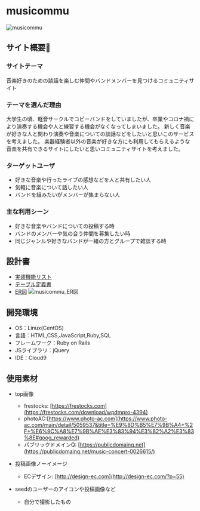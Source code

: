 # musicommu
![musicommu](https://github.com/nabe95/musicommu/assets/143795237/a8f37621-2297-4215-937c-2d37ad35529c)
​
## サイト概要🥁
### サイトテーマ
音楽好きのための談話を楽しむ仲間やバンドメンバーを見つけるコミュニティサイト
​
### テーマを選んだ理由
大学生の頃、軽音サークルでコピーバンドをしていましたが、卒業やコロナ禍により演奏する機会や人と練習する機会がなくなってしまいました。
新しく音楽が好きな人と関わり演奏や音楽についての談話などをしたいと思いこのサービスを考えました。
楽器経験者以外の音楽が好きな方にも利用してもらえるような音楽を共有できるサイトにしたいと思いコミュニティサイトを考えました。
​
### ターゲットユーザ
- 好きな音楽や行ったライブの感想などを人と共有したい人
- 気軽に音楽について話したい人
- バンドを組みたいがメンバーが集まらない人
​
### 主な利用シーン
- 好きな音楽やバンドについての投稿する時
- バンドのメンバーや気の合う仲間を募集したい時
- 同じジャンルや好きなバンドが一緒の方とグループで雑談する時

## 設計書
- [実装機能リスト](https://docs.google.com/spreadsheets/d/1x1ill3eqfte-8SZHkISl9I4pbArrTM_blnp04PXZ_Ec/edit?usp=sharing)
- [テーブル定義書](https://docs.google.com/spreadsheets/d/1ZS1GIwJXYXZVv02q2vwgRq-zllDCaU58nzXX6eeNL2I/edit?usp=sharing)
- [ER図](https://drive.google.com/file/d/1mpdVLah8i3HdgWfB9jxXqrhgSNiQ8R92/view?usp=sharing)
![musicommu_ER図](https://github.com/nabe95/musicommu/assets/143795237/2bbe85a3-beb9-4bbc-8320-4693e595c45a)
​
## 開発環境
- OS：Linux(CentOS)
- 言語：HTML,CSS,JavaScript,Ruby,SQL
- フレームワーク：Ruby on Rails
- JSライブラリ：jQuery
- IDE：Cloud9
​
## 使用素材
- top画像
  - frestocks: [https://frestocks.com](https://frestocks.com/download/wpdmpro-4394)
  - photoAC:[https://www.photo-ac.com](https://www.photo-ac.com/main/detail/5059537&title=%E9%8D%B5%E7%9B%A4+%2F+%E6%9C%A8%E7%9B%AE%E3%83%94%E3%82%A2%E3%83%8E#goog_rewarded)
  - パブリックドメインQ: [https://publicdomainq.net](https://publicdomainq.net/music-concert-0026615/)

- 投稿画像ノーイメージ
  - ECデザイン: [http://design-ec.com](http://design-ec.com/?p=55)

- seedのユーザーのアイコンや投稿画像など
    - 自分で撮影したもの
